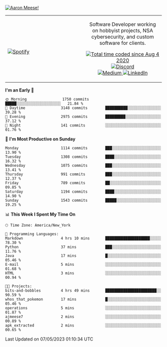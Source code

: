 [![Aaron Meese!](https://user-images.githubusercontent.com/17814535/88975338-a2aabf00-d27f-11ea-963f-8a19608716b4.png)](https://github.com/ajmeese7/readme-ascii "README ASCII")

<!-- Modified from project here: https://github.com/novatorem/novatorem -->
<table width="100%">
  <tr>
  <td width="50%">

&nbsp; <br> [![Spotify](https://ajmeese7.vercel.app/api/spotify)](https://open.spotify.com/user/ajmeese)

  </td>
  <td width="50%">
    <p align="center">
    Software Developer working on hobbyist projects, NSA cybersecurity, and custom software for clients.
    </p>
    <p align="center">
      <a href="https://wakatime.com/@f726891d-3b02-46cd-9b60-e8c59f9e2b14">
        <img src="https://wakatime.com/badge/user/f726891d-3b02-46cd-9b60-e8c59f9e2b14.svg" alt="Total time coded since Aug 4 2020" title="WakaTime" />
      </a>
      <a href="http://link.aaronmeese.com/discord">
        <img src="https://img.shields.io/badge/discord-ajmeese7%234835-369?style=flat-square&logo=discord&logoColor=white&color=purple" alt="Discord" title="Discord">
      </a>
      <br />
      <a href="https://link.aaronmeese.com/medium">
        <img src="https://img.shields.io/badge/medium-ajmeese7-1DB954?style=flat-square&logo=medium&logoColor=white" alt="Medium" title="Medium">
      </a>
      <a href="https://link.aaronmeese.com/linkedin">
        <img src="https://img.shields.io/badge/linkedIn-aaronmeese-1DB954?style=flat-square&logo=linkedin&logoColor=white&color=blue" alt="LinkedIn" title="LinkedIn">
      </a>
    </p>
  </td>

</table>

[//]: <> (The `&nbsp;` is to have Aphelion take up more space)

<!--START_SECTION:waka-->
**I'm an Early 🐤** 

```text
🌞 Morning                1750 commits        █████░░░░░░░░░░░░░░░░░░░░   21.84 % 
🌆 Daytime                3148 commits        ██████████░░░░░░░░░░░░░░░   39.28 % 
🌃 Evening                2975 commits        █████████░░░░░░░░░░░░░░░░   37.12 % 
🌙 Night                  141 commits         ░░░░░░░░░░░░░░░░░░░░░░░░░   01.76 % 
```
📅 **I'm Most Productive on Sunday** 

```text
Monday                   1114 commits        ███░░░░░░░░░░░░░░░░░░░░░░   13.90 % 
Tuesday                  1308 commits        ████░░░░░░░░░░░░░░░░░░░░░   16.32 % 
Wednesday                1075 commits        ███░░░░░░░░░░░░░░░░░░░░░░   13.41 % 
Thursday                 991 commits         ███░░░░░░░░░░░░░░░░░░░░░░   12.37 % 
Friday                   789 commits         ██░░░░░░░░░░░░░░░░░░░░░░░   09.85 % 
Saturday                 1194 commits        ████░░░░░░░░░░░░░░░░░░░░░   14.90 % 
Sunday                   1543 commits        █████░░░░░░░░░░░░░░░░░░░░   19.25 % 
```


📊 **This Week I Spent My Time On** 

```text
🕑︎ Time Zone: America/New_York

💬 Programming Languages: 
Markdown                 4 hrs 10 mins       ████████████████████░░░░░   78.30 % 
Python                   37 mins             ███░░░░░░░░░░░░░░░░░░░░░░   11.76 % 
Java                     17 mins             █░░░░░░░░░░░░░░░░░░░░░░░░   05.46 % 
E-mail                   5 mins              ░░░░░░░░░░░░░░░░░░░░░░░░░   01.68 % 
HTML                     3 mins              ░░░░░░░░░░░░░░░░░░░░░░░░░   00.94 % 

🐱‍💻 Projects: 
bits-and-bobbles         4 hrs 49 mins       ███████████████████████░░   90.59 % 
whos_that_pokemon        17 mins             █░░░░░░░░░░░░░░░░░░░░░░░░   05.46 % 
operations               5 mins              ░░░░░░░░░░░░░░░░░░░░░░░░░   01.87 % 
ajmeese7                 2 mins              ░░░░░░░░░░░░░░░░░░░░░░░░░   00.89 % 
apk_extracted            2 mins              ░░░░░░░░░░░░░░░░░░░░░░░░░   00.65 % 
```


 Last Updated on 07/05/2023 01:10:34 UTC
<!--END_SECTION:waka-->
